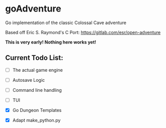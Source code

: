 # goAdventure
Go implementation of the classic Colossal Cave adventure

Based off Eric S. Raymond's C Port: https://gitlab.com/esr/open-adventure

**This is very early! Nothing here works yet!**

## Current Todo List:

- [ ] The actual game engine
- [ ] Autosave Logic
- [ ] Command line handling
- [ ] TUI
- [x] Go Dungeon Templates
- [x] Adapt make_python.py





